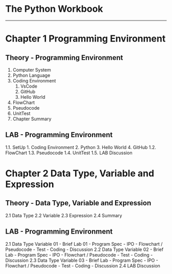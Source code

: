# The Python Workbook
---
# Chapter 1 Programming Environment
## Theory - Programming Environment
1. Computer System
2. Python Language
3. Coding Environment
    1. VsCode
    2. GitHub
    3. Hello World
4. FlowChart
5. Pseudocode
6. UnitTest
7. Chapter Summary

## LAB - Programming Environment
1.1. SetUp
    1. Coding Environment
    2. Python
    3. Hello World
    4. GitHub
1.2. FlowChart
1.3. Pseudocode
1.4. UnitTest
1.5. LAB Discussion


# Chapter 2  Data Type, Variable and Expression
## Theory - Data Type, Variable and Expression
2.1 Data Type
2.2 Variable
2.3 Expression
2.4 Summary

## LAB - Programming Environment
2.1 Data Type Variable 01
     - Brief Lab 01
     - Program  Spec
     - IPO
     - Flowchart / Pseudocode
     - Test
     - Coding
     - Discussion
2.2 Data Type Variable 02
     - Brief Lab 
     - Program  Spec
     - IPO
     - Flowchart / Pseudocode
     - Test
     - Coding
     - Discussion
2.3 Data Type Variable 03
     - Brief Lab 
     - Program  Spec
     - IPO
     - Flowchart / Pseudocode
     - Test
     - Coding
     - Discussion
2.4 LAB Discussion
